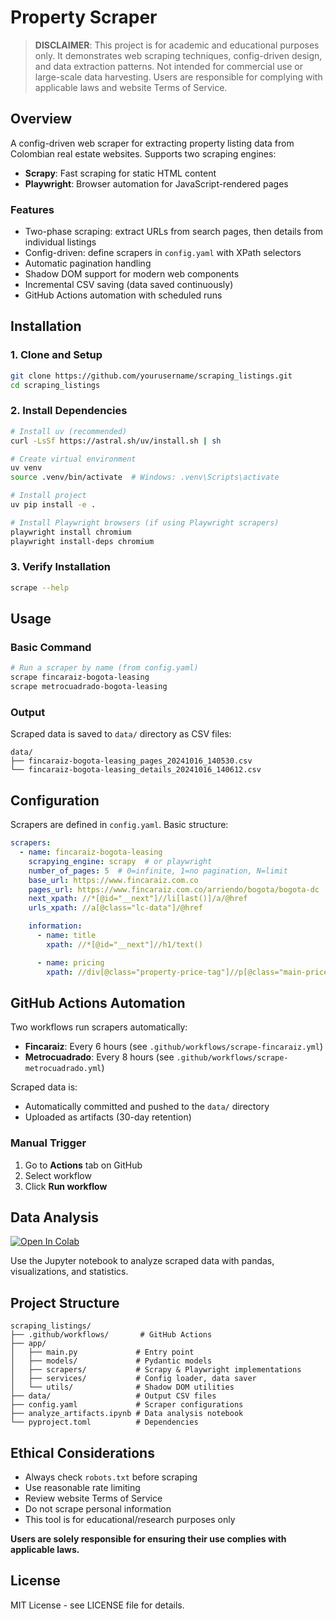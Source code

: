 # Property Scraper

> **DISCLAIMER**: This project is for academic and educational purposes only. It demonstrates web scraping techniques, config-driven design, and data extraction patterns. Not intended for commercial use or large-scale data harvesting. Users are responsible for complying with applicable laws and website Terms of Service.

## Overview

A config-driven web scraper for extracting property listing data from Colombian real estate websites. Supports two scraping engines:

- **Scrapy**: Fast scraping for static HTML content
- **Playwright**: Browser automation for JavaScript-rendered pages

### Features

- Two-phase scraping: extract URLs from search pages, then details from individual listings
- Config-driven: define scrapers in `config.yaml` with XPath selectors
- Automatic pagination handling
- Shadow DOM support for modern web components
- Incremental CSV saving (data saved continuously)
- GitHub Actions automation with scheduled runs

## Installation

### 1. Clone and Setup

```bash
git clone https://github.com/yourusername/scraping_listings.git
cd scraping_listings
```

### 2. Install Dependencies

```bash
# Install uv (recommended)
curl -LsSf https://astral.sh/uv/install.sh | sh

# Create virtual environment
uv venv
source .venv/bin/activate  # Windows: .venv\Scripts\activate

# Install project
uv pip install -e .

# Install Playwright browsers (if using Playwright scrapers)
playwright install chromium
playwright install-deps chromium
```

### 3. Verify Installation

```bash
scrape --help
```

## Usage

### Basic Command

```bash
# Run a scraper by name (from config.yaml)
scrape fincaraiz-bogota-leasing
scrape metrocuadrado-bogota-leasing
```

### Output

Scraped data is saved to `data/` directory as CSV files:

```
data/
├── fincaraiz-bogota-leasing_pages_20241016_140530.csv
└── fincaraiz-bogota-leasing_details_20241016_140612.csv
```

## Configuration

Scrapers are defined in `config.yaml`. Basic structure:

```yaml
scrapers:
  - name: fincaraiz-bogota-leasing
    scrapying_engine: scrapy  # or playwright
    number_of_pages: 5  # 0=infinite, 1=no pagination, N=limit
    base_url: https://www.fincaraiz.com.co
    pages_url: https://www.fincaraiz.com.co/arriendo/bogota/bogota-dc
    next_xpath: //*[@id="__next"]//li[last()]/a/@href
    urls_xpath: //a[@class="lc-data"]/@href

    information:
      - name: title
        xpath: //*[@id="__next"]//h1/text()

      - name: pricing
        xpath: //div[@class="property-price-tag"]//p[@class="main-price"]/text()
```

## GitHub Actions Automation

Two workflows run scrapers automatically:

- **Fincaraiz**: Every 6 hours (see `.github/workflows/scrape-fincaraiz.yml`)
- **Metrocuadrado**: Every 8 hours (see `.github/workflows/scrape-metrocuadrado.yml`)

Scraped data is:
- Automatically committed and pushed to the `data/` directory
- Uploaded as artifacts (30-day retention)

### Manual Trigger

1. Go to **Actions** tab on GitHub
2. Select workflow
3. Click **Run workflow**

## Data Analysis

[![Open In Colab](https://colab.research.google.com/assets/colab-badge.svg)](https://colab.research.google.com/github/yourusername/scraping_listings/blob/main/analyze_artifacts.ipynb)

Use the Jupyter notebook to analyze scraped data with pandas, visualizations, and statistics.

## Project Structure

```
scraping_listings/
├── .github/workflows/       # GitHub Actions
├── app/
│   ├── main.py             # Entry point
│   ├── models/             # Pydantic models
│   ├── scrapers/           # Scrapy & Playwright implementations
│   ├── services/           # Config loader, data saver
│   └── utils/              # Shadow DOM utilities
├── data/                   # Output CSV files
├── config.yaml             # Scraper configurations
├── analyze_artifacts.ipynb # Data analysis notebook
└── pyproject.toml          # Dependencies
```

## Ethical Considerations

- Always check `robots.txt` before scraping
- Use reasonable rate limiting
- Review website Terms of Service
- Do not scrape personal information
- This tool is for educational/research purposes only

**Users are solely responsible for ensuring their use complies with applicable laws.**

## License

MIT License - see LICENSE file for details.
